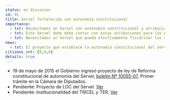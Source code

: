 ```yaml
---
status: en discusion
id: 01
title: Servel fortalecido con autonomía constitucional
importance:
  - txt: Necesitamos un Servel con autonomía constitucional y atribuciones de fiscalización, dotación de personal y presupuesto adecuado para cumplir su rol.
  - txt: Este Servel debe debe contar con estas atribuciones para las próximas elecciones municipales.
  - txt: Necesitamos un Servel que pueda efectivamente fiscalizar las campañas electorales y su financiamiento.
news:
  - txt: El proyecto que establece la autonomía constitucional del Servel fue aprobado por la Comisión de Constitución de la Cámara y será votado próximamente en la Sala.
citizens_cnt: [0,0,0]
details: true
---
```


* 19 de mayo de 2015 el Gobierno ingresó proyecto de ley de Reforma constitucional de autonomía del Servel, [boletín Nº 10055-07](http://camara.cl/pley/pley_detalle.aspx?prmID=10478&prmBL=10055-07), Primer trámite en la Cámara de Diputados.
* Pendiente: Proyecto de LOC del Servel. [Ver](http://www.agendadeprobidad.gob.cl/?ver=2291)
* Pendiente: Institucionalidad del TRICEL y TER. [Ver](http://www.agendadeprobidad.gob.cl/?ver=2288)